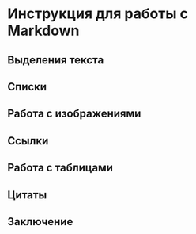 # Инструкция для работы с Markdown

## Выделения текста

## Списки

## Работа с изображениями

## Ссылки

## Работа с таблицами

## Цитаты

## Заключение